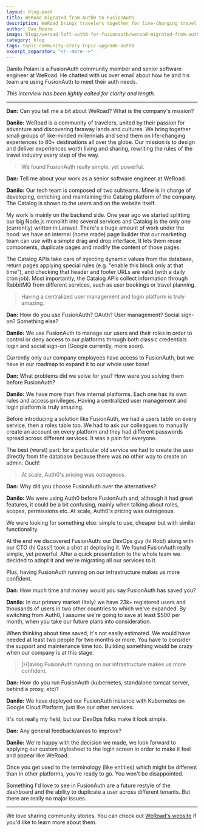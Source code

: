 ```yaml
---
layout: blog-post
title: WeRoad migrated from Auth0 to FusionAuth
description: WeRoad brings travelers together for live-changing travel and used FusionAuth to simplify their auth infrastructure.
author: Dan Moore
image: blogs/weroad-left-auth0-for-fusionauth/weroad-migrated-from-auth0-to-fusionauth-header-image.png
category: blog
tags: topic-community-story topic-upgrade-auth0
excerpt_separator: "<!--more-->"
---
```


Danilo Polani is a FusionAuth community member and senior software engineer at WeRoad. He chatted with us over email about how he and his team are using FusionAuth to meet their auth needs. 

<!--more-->

*This interview has been lightly edited for clarity and length.*

-------

**Dan:** Can you tell me a bit about WeRoad? What is the company's mission?

**Danilo:** WeRoad is a community of travelers, united by their passion for adventure and discovering faraway lands and cultures. We bring together small groups of like-minded millennials and send them on life-changing experiences to 80+ destinations all over the globe. Our mission is to design and deliver experiences worth living and sharing, rewriting the rules of the travel industry every step of the way.

> We found FusionAuth really simple, yet powerful. 

**Dan:** Tell me about your work as a senior software engineer at WeRoad.

**Danilo:** Our tech team is composed of two subteams. Mine is in charge of developing, enriching and maintaining the Catalog platform of the company. The Catalog is shown to the users and on the website itself.

My work is mainly on the backend side. One year ago we started splitting our big Node.js monolith into several services and Catalog is the only one (currently) written in Laravel. There's a huge amount of work under the hood: we have an internal (home made) page builder that our marketing team can use with a simple drag and drop interface. It lets them reuse components, duplicate pages and modify the content of those pages. 

The Catalog APIs take care of injecting dynamic values from the database, return pages applying special rules (e.g. "enable this block only at that time"), and checking that header and footer URLs are valid (with a daily cron job). Most importantly, the Catalog APIs collect information through RabbitMQ from different services, such as user bookings or travel planning.  

> Having a centralized user management and login platform is truly amazing. 

**Dan:** How do you use FusionAuth? OAuth? User management? Social sign-on? Something else?

**Danilo:** We use FusionAuth to manage our users and their roles in order to control or deny access to our platforms through both classic credentials login and social sign-on (Google currently, more soon). 

Currently only our company employees have access to FusionAuth, but we have in our roadmap to expand it to our whole user base!

**Dan:** What problems did we solve for you? How were you solving them before FusionAuth?

**Danilo:** We have more than five internal platforms. Each one has its own rules and access privileges. Having a centralized user management and login platform is truly amazing. 

Before introducing a solution like FusionAuth, we had a users table on every service, then a roles table too. We had to ask our colleagues to manually create an account on every platform and they had different passwords spread across different services. It was a pain for everyone. 

The best (worst) part: for a particular old service we had to create the user directly from the database because there was no other way to create an admin. Ouch!

> At scale, Auth0's pricing was outrageous.

**Dan:** Why did you choose FusionAuth over the alternatives?

**Danilo:** We were using Auth0 before FusionAuth and, although it had great features, it could be a bit confusing, mainly when talking about roles, scopes, permissions etc. At scale, Auth0's pricing was outrageous.

We were looking for something else: simple to use, cheaper but with similar functionality. 

At the end we discovered FusionAuth: our DevOps guy (hi Rob!) along with our CTO (hi Cass!) took a shot at deploying it. We found FusionAuth really simple, yet powerful. After a quick presentation to the whole team we decided to adopt it and we're migrating all our services to it. 

Plus, having FusionAuth running on our infrastructure makes us more confident. 

**Dan:** How much time and money would you say FusionAuth has saved you?

**Danilo:** In our primary market (Italy) we have 23k+ registered users and thousands of users in two other countries to which we've expanded. By switching from Auth0, I assume we're going to save at least $500 per month, when you take our future plans into consideration.

When thinking about time saved, it's not easily estimated. We would have needed at least two people for two months or more. You have to consider the support and maintenance time too. Building something would be crazy when our company is at this stage.

> [H]aving FusionAuth running on our infrastructure makes us more confident. 

**Dan:** How do you run FusionAuth (kubernetes, standalone tomcat server, behind a proxy, etc)?

**Danilo:** We have deployed our FusionAuth instance with Kubernetes on Google Cloud Platform, just like our other services. 

It's not really my field, but our DevOps folks make it look simple.

**Dan:** Any general feedback/areas to improve?

**Danilo:** We're happy with the decision we made, we look forward to applying our custom stylesheet to the login screen in order to make it feel and appear like WeRoad.

Once you get used to the terminology (like entities) which might be different than in other platforms, you're ready to go. You won't be disappointed. 

Something I'd love to see in FusionAuth are a future restyle of the dashboard and the ability to duplicate a user across different tenants. But there are really no major issues.

-------

We love sharing community stories. You can check out [WeRoad's website](https://www.weroad.it/) if you'd like to learn more about them.
